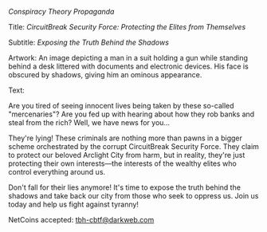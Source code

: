 *Conspiracy Theory Propaganda*

Title: *CircuitBreak Security Force: Protecting the Elites from Themselves*

Subtitle: *Exposing the Truth Behind the Shadows*

Artwork: An image depicting a man in a suit holding a gun while standing behind a desk littered with documents and electronic devices. His face is obscured by shadows, giving him an ominous appearance.

Text:

Are you tired of seeing innocent lives being taken by these so-called "mercenaries"? Are you fed up with hearing about how they rob banks and steal from the rich? Well, we have news for you...

They're lying! These criminals are nothing more than pawns in a bigger scheme orchestrated by the corrupt CircuitBreak Security Force. They claim to protect our beloved Arclight City from harm, but in reality, they're just protecting their own interests—the interests of the wealthy elites who control everything around us.

Don't fall for their lies anymore! It's time to expose the truth behind the shadows and take back our city from those who seek to oppress us. Join us today and help us fight against tyranny!

NetCoins accepted: tbh-cbtf@darkweb.com
